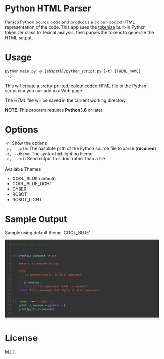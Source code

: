 # Python HTML Parser

Parses Python source code and produces a colour-coded HTML representation of the code. This app uses
the <a href="https://docs.python.org/3/library/tokenize.html">tokenize</a>
built-in Python tokenizer class for lexical analysis, then parses the tokens to generate the HTML output.

# Usage

<code>python main.py -p [abspath]/python_script.py [-t] [THEME_NAME] [-o]</code>

This will create a pretty-printed, colour coded HTML file of the Python script that you can add to a Web page.

The HTML file will be saved in the current working directory.

<b>NOTE</b>: This program requires <b>Python3.6</b> or later

# Options

<code>-h</code>: Show the options
</br>
<code>-p, --path</code>: The absolute path of the Python source file to parse (**required**)
</br>
<code>-t, --theme</code>: The syntax highlighting theme</code>
</br>
<code>-o, --out</code>: Send output to stdout rather than a file
</br></br>
Available Themes:
<ul>
    <li>COOL_BLUE (default)</li>
    <li>COOL_BLUE_LIGHT </li>
    <li>CYBER </li>
    <li>ROBOT </li>
    <li>ROBOT_LIGHT </li>
</ul>

# Sample Output

Sample using default theme 'COOL_BLUE'

![Sample HTML Output](/source_page/imgs/sample.png)

# License

<a href="https://github.com/sedexdev/python_html_parser/blob/main/LICENSE">M.I.T</a>

